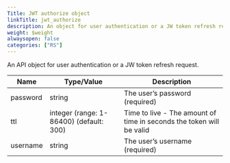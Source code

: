 ```yaml
---
Title: JWT authorize object
linkTitle: jwt_authorize
description: An object for user authentication or a JW token refresh request
weight: $weight
alwaysopen: false
categories: ["RS"]
---
```


An API object for user authentication or a JW token refresh request.

| Name | Type/Value | Description |
|------|------------|-------------|
| password | string | The user’s password (required) |
| ttl | integer (range: 1-86400) (default: 300) | Time to live - The amount of time in seconds the token will be valid |
| username | string | The user’s username (required) |
